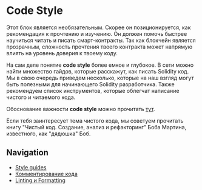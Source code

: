 # Code Style

Этот блок является необязательным. Скорее он позиционируется, как рекомендация к прочтению и изучению. Он должен помочь быстрее научиться читать и писать смарт-контракты. Так как блокчейн является прозрачным, сложность прочтения твоего контракта может напрямую влиять на уровень доверия к твоему коду.

На сам деле понятие **code style** более емкое и глубокое. В сети можно найти множество гайдов, которые расскажут, как писать Solidity код. Мы в свою очередь приведем несколько, которые на наш взгляд могут быть полезными для начинающего Solidity разработчика. Также рекомендуем список инструментов, которые облегчат написание чистого и читаемого кода.

Обоснование важности **code style** можно прочитать [тут](https://habr.com/ru/company/manychat/blog/468953/).

Если тебя заинтересует тема чистого кода, мы советуем прочитать книгу "Чистый код. Создание, анализ и рефакторинг" Боба Мартина, известного, как "дядюшка" Боб.

## Navigation

- [Style guides](./style-guides.md)
- [Комментирование кода](./code-comments.md)
- [Linting и Formatting](./linting-and-formatting.md)
